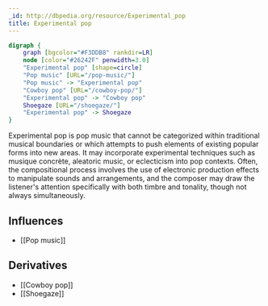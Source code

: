 ```yaml
---
_id: http://dbpedia.org/resource/Experimental_pop
title: Experimental pop
---
```


```dot
digraph {
	graph [bgcolor="#F3DDB8" rankdir=LR]
	node [color="#26242F" penwidth=3.0]
	"Experimental pop" [shape=circle]
	"Pop music" [URL="/pop-music/"]
	"Pop music" -> "Experimental pop"
	"Cowboy pop" [URL="/cowboy-pop/"]
	"Experimental pop" -> "Cowboy pop"
	Shoegaze [URL="/shoegaze/"]
	"Experimental pop" -> Shoegaze
}
```

Experimental pop is pop music that cannot be categorized within traditional musical boundaries or which attempts to push elements of existing popular forms into new areas. It may incorporate experimental techniques such as musique concrète, aleatoric music, or eclecticism into pop contexts. Often, the compositional process involves the use of electronic production effects to manipulate sounds and arrangements, and the composer may draw the listener's attention specifically with both timbre and tonality, though not always simultaneously.

## Influences
- [[Pop music]]

## Derivatives
- [[Cowboy pop]]
- [[Shoegaze]]
